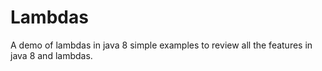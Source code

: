 # Lambdas
A demo of lambdas in java 8 
simple examples to review all the features in java 8 and lambdas. 
